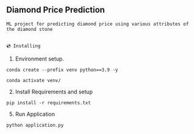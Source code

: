 ## Diamond Price Prediction

    ML project for predicting diamond price using various attributes of the diamond stone
    

    💿 Installing

1. Environment setup.
```
conda create --prefix venv python==3.9 -y
```
```
conda activate venv/
````
2. Install Requirements and setup
```
pip install -r requirements.txt
```
5. Run Application
```
python application.py
```